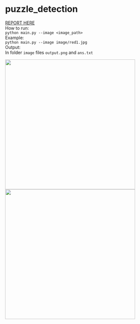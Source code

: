 # puzzle_detection
[REPORT HERE](https://yadi.sk/i/ccAbC0qE8YAPjg)  
How to run:  
```python main.py --image <image_path>```  
Example:  
```python main.py --image image/red1.jpg```  
Output:  
In folder ```image``` files ```output.png``` and ```ans.txt```  

<img src="image/red1.jpg" width="420"> <img src="output/output.png" width="420">

